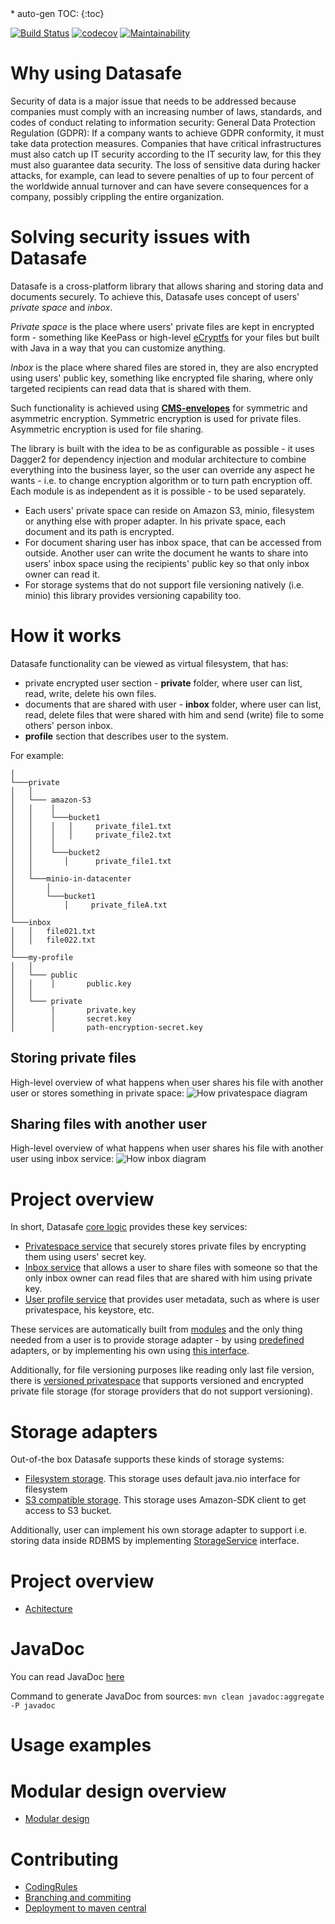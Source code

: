 <div class="tocmenu">
* auto-gen TOC:
{:toc}
</div>


[![Build Status](https://travis-ci.com/adorsys/datasafe.svg?branch=develop)](https://travis-ci.com/adorsys/datasafe)
[![codecov](https://codecov.io/gh/adorsys/datasafe/branch/develop/graph/badge.svg)](https://codecov.io/gh/adorsys/datasafe)
[![Maintainability](https://api.codeclimate.com/v1/badges/06ae7d4cafc3012cee85/maintainability)](https://codeclimate.com/github/adorsys/datasafe/maintainability)

# Why using Datasafe
Security of data is a major issue that needs to be addressed because companies must comply with an increasing number of 
laws, standards, and codes of conduct relating to information security:
General Data Protection Regulation (GDPR): If a company wants to achieve GDPR conformity, 
it must take data protection measures.
Companies that have critical infrastructures must also catch up IT security according to the IT security law, 
for this they must also guarantee data security.
The loss of sensitive data during hacker attacks, for example, can lead to severe penalties of up to four percent 
of the worldwide annual turnover and can have severe consequences for a company, possibly crippling 
the entire organization.

# Solving security issues with Datasafe
Datasafe is a cross-platform library that allows sharing and storing data and documents securely. 
To achieve this, Datasafe uses concept of users' _private space_ and _inbox_. 

_Private space_ is the place where users' private files are kept in encrypted form - something like KeePass or
high-level [eCryptfs](http://ecryptfs.org/) for your files but built with Java in a way that you can customize anything. 

_Inbox_ is the place where shared files are stored in, they are also encrypted using users' public key, something like
encrypted file sharing, where only targeted recipients can read data that is shared with them. 

Such functionality is achieved using [**CMS-envelopes**](https://en.wikipedia.org/wiki/Cryptographic_Message_Syntax) 
for symmetric and asymmetric encryption. 
Symmetric encryption is used for private files. Asymmetric encryption is used for file sharing.

The library is built with the idea to be as configurable as possible - it uses Dagger2 for dependency injection and modular
architecture to combine everything into the business layer, so the user can override any aspect he wants - i.e. to change
encryption algorithm or to turn path encryption off. Each module is as independent as it is possible - to be used separately.

- Each users' private space can reside on Amazon S3, minio, filesystem or anything else with proper adapter.
In his private space, each document and its path is encrypted.
- For document sharing user has inbox space, that can be accessed from outside. Another user can write the document he
wants to share into users' inbox space using the recipients' public key so that only inbox owner can read it.
- For storage systems that do not support file versioning natively (i.e. minio) this library provides versioning
capability too.

# How it works

Datasafe functionality can be viewed as virtual filesystem, that has:
- private encrypted user section - **private** folder, where user can list, read, write, delete his own files.
- documents that are shared with user - **inbox** folder, where user can list, read, delete files that were shared
with him and send (write) file to some others' person inbox.
- **profile** section that describes user to the system.

For example:
```
│   
└───private
│   │
│   └─── amazon-S3
│   │    │
│   │    └───bucket1
│   │    │   │     private_file1.txt
│   │    │   │     private_file2.txt
│   │    │
│   │    └───bucket2
│   │       │      private_file1.txt
│   │
│   └───minio-in-datacenter
│       │
│       └───bucket1  
│           │     private_fileA.txt
│
└───inbox
│   │   file021.txt
│   │   file022.txt
│
└───my-profile
│   │
│   └─── public
│   │    │       public.key
│   │
│   └─── private
│        |       private.key
│        │       secret.key
│        │       path-encryption-secret.key
```

## Storing private files
High-level overview of what happens when user shares his file with another user or stores something in private space:
![How privatespace diagram](http://www.plantuml.com/plantuml/proxy?src=https://raw.githubusercontent.com/adorsys/datasafe/gh-pages/diagrams/how_it_works_private.puml&fmt=svg&vvv=1&sanitize=true)

## Sharing files with another user
High-level overview of what happens when user shares his file with another user using inbox service:
![How inbox diagram](http://www.plantuml.com/plantuml/proxy?src=https://raw.githubusercontent.com/adorsys/datasafe/gh-pages/diagrams/how_it_works_inbox.puml&fmt=svg&vvv=1&sanitize=true)

# Project overview
In short, Datasafe [core logic](https://github.com/adorsys/datasafe/blob/master/datasafe-business/src/main/java/de/adorsys/datasafe/business/impl/service/DefaultDatasafeServices.java)
provides these key services:
* [Privatespace service](https://github.com/adorsys/datasafe/blob/master/datasafe-privatestore/datasafe-privatestore-impl/src/main/java/de/adorsys/datasafe/privatestore/impl/PrivateSpaceServiceImpl.java)
that securely stores private files by encrypting them using users' secret key.
* [Inbox service](https://github.com/adorsys/datasafe/blob/master/datasafe-inbox/datasafe-inbox-impl/src/main/java/de/adorsys/datasafe/inbox/impl/InboxServiceImpl.java)
that allows a user to share files with someone so that the only inbox owner can read files that are
shared with him using private key.
* [User profile service](https://github.com/adorsys/datasafe/blob/master/datasafe-directory/datasafe-directory-impl/src/main/java/de/adorsys/datasafe/directory/impl/profile/operations/DFSBasedProfileStorageImpl.java)
that provides user metadata, such as where is user privatespace, his keystore, etc.

These services are automatically built from
[modules](https://github.com/adorsys/datasafe/blob/master/datasafe-business/src/main/java/de/adorsys/datasafe/business/impl)
and the only thing needed from a user is to provide storage adapter - by using
[predefined](https://github.com/adorsys/datasafe/blob/master/datasafe-storage) adapters,
or by implementing his own using
[this interface](https://github.com/adorsys/datasafe/blob/master/datasafe-storage/datasafe-storage-api/src/main/java/de/adorsys/datasafe/storage/api/StorageService.java).

Additionally, for file versioning purposes like reading only last file version, there is [versioned privatespace](https://github.com/adorsys/datasafe/blob/master/datasafe-business/src/main/java/de/adorsys/datasafe/business/impl/service/VersionedDatasafeServices.java)
that supports versioned and encrypted private file storage (for storage providers that do not support versioning).

# Storage adapters

Out-of-the box Datasafe supports these kinds of storage systems:
 - [Filesystem storage](https://github.com/adorsys/datasafe/tree/develop/datasafe-storage/datasafe-storage-impl-fs). 
 This storage uses default java.nio interface for filesystem 
 - [S3 compatible storage](https://github.com/adorsys/datasafe/tree/develop/datasafe-storage/datasafe-storage-impl-s3). 
 This storage uses Amazon-SDK client to get access to S3 bucket.
 
Additionally, user can implement his own storage adapter to support i.e. storing data inside RDBMS by implementing
[StorageService](https://github.com/adorsys/datasafe/blob/develop/datasafe-storage/datasafe-storage-api/src/main/java/de/adorsys/datasafe/storage/api/StorageService.java)
interface.
 
# Project overview
* [Achitecture](general/architecture.md)

# JavaDoc
You can read JavaDoc [here](javadoc/latest/index.html)

Command to generate JavaDoc from sources:
```mvn clean javadoc:aggregate -P javadoc ```

# Usage examples

# Modular design overview
* [Modular design](general/modular.md)

# Contributing
* [CodingRules](https://github.com/adorsys/datasafe/blob/develop/docs/codingrules/CodingRules.md)
* [Branching and commiting](https://github.com/adorsys/datasafe/blob/develop/docs/branching/branch-and-commit.md)
* [Deployment to maven central](https://github.com/adorsys/datasafe/blob/develop/docs/general/deployment_maven_central.md)